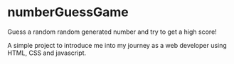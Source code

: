 # numberGuessGame
Guess a random random generated number and try to get a high score!

A simple project to introduce me into my journey as a web developer using HTML, CSS and javascript.
